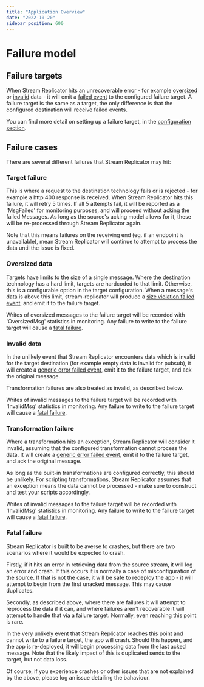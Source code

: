 ```yaml
---
title: "Application Overview"
date: "2022-10-20"
sidebar_position: 600
---
```


# Failure model

## Failure targets

When Stream Replicator hits an unrecoverable error - for example [oversized](#oversized-data) or [invalid](#invalid-data) data - it will emit a [failed event](/docs/managing-data-quality/failed-events/understanding-failed-events#what-is-a-failed-event) to the configured failure target. A failure target is the same as a target, the only difference is that the configured destination will receive failed events.

You can find more detail on setting up a failure target, in the [configuration section](/docs/pipeline-components-and-applications/snowbridge/configuration/targets/index.md).

## Failure cases

There are several different failures that Stream Replicator may hit:

### Target failure

This is where a request to the destination technology fails or is rejected - for example a http 400 response is received. When Stream Replicator hits this failure, it will retry 5 times. If all 5 attempts fail, it will be reported as a 'MsgFailed' for monitoring purposes, and will proceed without acking the failed Messages. As long as the source's acking model allows for it, these will be re-processed through Stream Replicator again.

Note that this means failures on the receiving end (eg. if an endpoint is unavailable), mean Stream Replicator will continue to attempt to process the data until the issue is fixed.


### Oversized data

Targets have limits to the size of a single message. Where the destination technology has a hard limit, targets are hardcoded to that limit. Otherwise, this is a configurable option in the target configuration. When a message's data is above this limit, stream-replicator will produce a [size violation failed event](/docs/managing-data-quality/failed-events/understanding-failed-events/index.md#size-violation), and emit it to the failure target.

Writes of oversized messages to the failure target will be recorded with 'OversizedMsg' statistics in monitoring. Any failure to write to the failure target will cause a [fatal failure](#fatal-failure).

### Invalid data

In the unlikely event that Stream Replicator encounters data which is invalid for the target destination (for example empty data is invalid for pubsub), it will create a [generic error failed event](/docs/managing-data-quality/failed-events/understanding-failed-events/index.md#generic-error),  emit it to the failure target, and ack the original message.

Transformation failures are also treated as invalid, as described below.

Writes of invalid messages to the failure target will be recorded with 'InvalidMsg' statistics in monitoring. Any failure to write to the failure target will cause a [fatal failure](#fatal-failure).

### Transformation failure

Where a transformation hits an exception, Stream Replicator will consider it invalid, assuming that the configured transformation cannot process the data. It will create a [generic error failed event](/docs/managing-data-quality/failed-events/understanding-failed-events/index.md#generic-error), emit it to the failure target, and ack the original message.

As long as the built-in transformations are configured correctly, this should be unlikely. For scripting transformations, Stream Replicator assumes that an exception means the data cannot be processed - make sure to construct and test your scripts accordingly.

Writes of invalid messages to the failure target will be recorded with 'InvalidMsg' statistics in monitoring. Any failure to write to the failure target will cause a [fatal failure](#fatal-failure).

### Fatal failure

Stream Replicator is built to be averse to crashes, but there are two scenarios where it would be expected to crash.

Firstly, if it hits an error in retrieving data from the source stream, it will log an error and crash. If this occurs it is normally a case of misconfiguration of the source. If that is not the case, it will be safe to redeploy the app - it will attempt to begin from the first unacked message. This may cause duplicates.

Secondly, as described above, where there are failures it will attempt to reprocess the data if it can, and where failures aren't recoverable it will attempt to handle that via a failure target. Normally, even reaching this point is rare.

In the very unlikely event that Stream Replicator reaches this point and cannot write to a failure target, the app will crash. Should this happen, and the app is re-deployed, it will begin processing data from the last acked message. Note that the likely impact of this is duplicated sends to the target, but not data loss. 

Of course, if you experience crashes or other issues that are not explained by the above, please log an issue detailing the bahaviour.